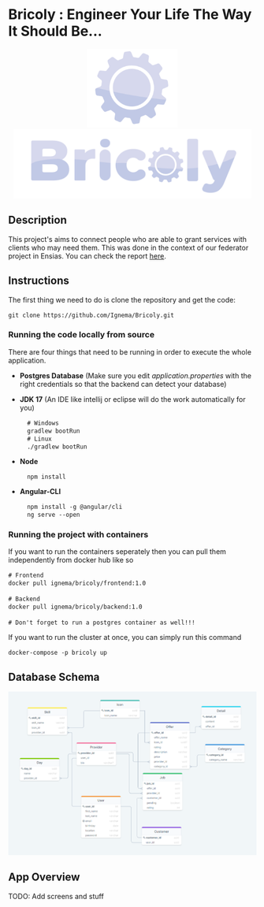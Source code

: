 # Bricoly : Engineer Your Life The Way It Should Be...

<p align="center">
<img src="https://raw.githubusercontent.com/Ignema/Bricoly/master/res/Bricoly-Icon.png?token=GHSAT0AAAAAABQA32QBVCMLGDZDQNEBXNDGYQQNT4Q" width="auto" height="160" />
<img src="https://raw.githubusercontent.com/Ignema/Bricoly/master/res/Bricoly.png?token=GHSAT0AAAAAABQA32QBP6YP6LUPO6QK2TSAYQQNUHQ" width="auto" height="140" />
</p>

## Description

This project's aims to connect people who are able to grant services with clients who may need them. This was done in the context of our federator project in Ensias. You can check the report [here](https://github.com/Ignema/Bricoly/blob/master/res/Report.pdf).

## Instructions

The first thing we need to do is clone the repository and get the code:

    git clone https://github.com/Ignema/Bricoly.git

### Running the code locally from source

There are four things that need to be running in order to execute the whole application.

- **Postgres Database** (Make sure you edit *application.properties* with the right credentials so that the backend can detect your database)
- **JDK 17** (An IDE like intellij or eclipse will do the work automatically for you)
   
        # Windows
        gradlew bootRun
        # Linux
        ./gradlew bootRun
- **Node**

        npm install

- **Angular-CLI**
        
        npm install -g @angular/cli 
        ng serve --open

### Running the project with containers

If you want to run the containers seperately then you can pull them independently from docker hub like so
    
    # Frontend
    docker pull ignema/bricoly/frontend:1.0

    # Backend
    docker pull ignema/bricoly/backend:1.0

    # Don't forget to run a postgres container as well!!!

If you want to run the cluster at once, you can simply run this command

    docker-compose -p bricoly up

## Database Schema

<p align="center">
<img src="https://raw.githubusercontent.com/Ignema/Bricoly/master/res/SQL/schema.png?token=GHSAT0AAAAAABQA32QBVENAZ6O25U3TLXR6YQQNSZA" />
</p>

## App Overview

TODO: Add screens and stuff